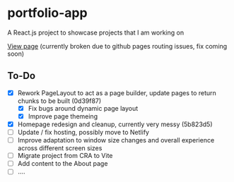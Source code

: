 # portfolio-app

A React.js project to showcase projects that I am working on

[View page](https://ethanernst.github.io/portfolio-app/) (currently broken due to github pages routing issues, fix coming soon)

## To-Do

- [x] Rework PageLayout to act as a page builder, update pages to return chunks to be built (0d39f87)
  - [x] Fix bugs around dynamic page layout
  - [x] Improve page themeing
- [x] Homepage redesign and cleanup, currently very messy (5b823d5)
- [ ] Update / fix hosting, possibly move to Netlify
- [ ] Improve adaptation to window size changes and overall experience across different screen sizes
- [ ] Migrate project from CRA to Vite
- [ ] Add content to the About page
- [ ] ....
